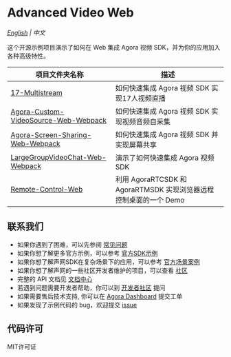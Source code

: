# Advanced Video Web

*[English](README.md) | 中文*

这个开源示例项目演示了如何在 Web 集成 Agora 视频 SDK，并为你的应用加入各种高级特性。

项目文件夹名称|描述
---|---
[17-Multistream](./Advanced-Video/Web/17-Multistream)|如何快速集成 Agora 视频 SDK 实现17人视频直播
[Agora-Custom-VideoSource-Web-Webpack](./Advanced-Video/Web/Agora-Custom-VideoSource-Web-Webpack)|如何快速集成 Agora 视频 SDK 实现视频音频自采集 
[Agora-Screen-Sharing-Web-Webpack](./Advanced-Video/Web/Agora-Screen-Sharing-Web-Webpack)|如何快速集成 Agora 视频 SDK 并实现屏幕共享
[LargeGroupVideoChat-Web-Webpack](./Advanced-Video/Web/LargeGroupVideoChat-Web-Webpack)|演示了如何快速集成 Agora 视频 SDK
[Remote-Control-Web](./Advanced-Video/Web/Remote-Control-Web)|利用 AgoraRTCSDK 和 AgoraRTMSDK 实现浏览器远程控制桌面的一个 Demo

## 联系我们

- 如果你遇到了困难，可以先参阅 [常见问题](https://docs.agora.io/cn/faq)
- 如果你想了解更多官方示例，可以参考 [官方SDK示例](https://github.com/AgoraIO)
- 如果你想了解声网SDK在复杂场景下的应用，可以参考 [官方场景案例](https://github.com/AgoraIO-usecase)
- 如果你想了解声网的一些社区开发者维护的项目，可以查看 [社区](https://github.com/AgoraIO-Community)
- 完整的 API 文档见 [文档中心](https://docs.agora.io/cn/)
- 若遇到问题需要开发者帮助，你可以到 [开发者社区](https://rtcdeveloper.com/) 提问
- 如果需要售后技术支持, 你可以在 [Agora Dashboard](https://dashboard.agora.io) 提交工单
- 如果发现了示例代码的 bug，欢迎提交 [issue](https://github.com/AgoraIO/Advanced-Video/issues)

## 代码许可

MIT许可证